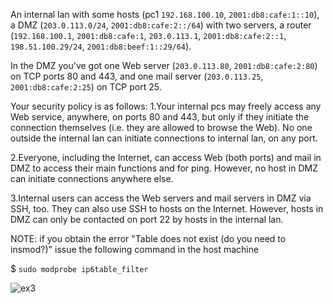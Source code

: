 An internal lan with some hosts (pc1 `192.168.100.10`, `2001:db8:cafe:1::10`), a DMZ (`203.0.113.0/24`, `2001:db8:cafe:2::/64`) with two servers,
a router (`192.168.100.1`, `2001:db8:cafe:1`, `203.0.113.1`, `2001:db8:cafe:2::1`, `198.51.100.29/24`, `2001:db8:beef:1::29/64`).

In the DMZ you've got 
  one Web server (`203.0.113.80`, `2001:db8:cafe:2:80`) on TCP ports 80 and 443,
  and one mail server (`203.0.113.25`, `2001:db8:cafe:2:25`) on TCP port 25.

Your security policy is as follows:
1.Your internal pcs may freely access any Web service, anywhere, on ports
  80 and 443, but only if they initiate the connection themselves (i.e.
  they are allowed to browse the Web). No one outside the internal lan 
  can initiate connections to internal lan, on any port.

2.Everyone, including the Internet, can access Web (both ports) and mail
  in DMZ to access their main functions and for ping. However, no host in
  DMZ can initiate connections anywhere else.

3.Internal users can access the Web servers and mail servers in DMZ via SSH,
  too. They can also use SSH to hosts on the Internet. However, hosts in
  DMZ can only be contacted on port 22 by hosts in the internal lan.

NOTE: if you obtain the error "Table does not exist (do you need 
to insmod?)" issue the following command in the host machine

$ `sudo modprobe ip6table_filter`

![ex3](https://github.com/edoardottt/MSc-CyberSecurity-Sapienza/blob/main/Practical-Network-Defense/tests/lab4/ex3/ex3.png)
